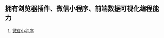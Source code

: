 ## 拥有浏览器插件、微信小程序、前端数据可视化编程能力
1. [微信小程序](https://github.com/geek-zwb/front-end/tree/master/3_development/9_%E5%BE%AE%E4%BF%A1%E5%B0%8F%E7%A8%8B%E5%BA%8F%E3%80%81%E6%95%B0%E6%8D%AE%E5%8F%AF%E8%A7%86%E5%8C%96%E7%AD%89/1_%E5%BE%AE%E4%BF%A1%E5%B0%8F%E7%A8%8B%E5%BA%8F)